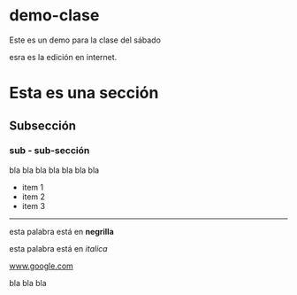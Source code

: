 # demo-clase
Este es un demo para la clase del sábado

esra es la edición en internet.

# Esta es una sección

## Subsección

### sub - sub-sección

bla bla bla
bla
bla bla
bla

* item 1
* item 2
* item 3

---

esta palabra está en **negrilla**

esta palabra está en *italica*

www.google.com

bla bla bla

